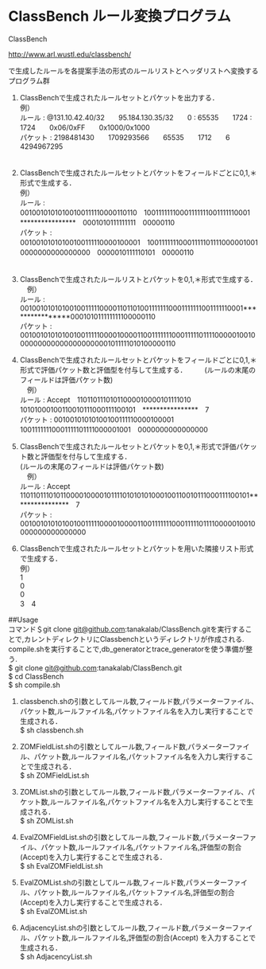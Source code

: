 # ClassBench ルール変換プログラム

ClassBench 

http://www.arl.wustl.edu/classbench/ 

で生成したルールを各提案手法の形式のルールリストとヘッダリストへ変換するプログラム群　　

1. ClassBenchで生成されたルールセットとパケットを出力する．     
例）  
ルール   : @131.10.42.40/32　　95.184.130.35/32　　0 : 65535　　1724 : 1724　　0x06/0xFF　　0x1000/0x1000       
パケット : 2198481430　　1709293566　　65535　　1712　　6　　4294967295      
　

2. ClassBenchで生成されたルールセットとパケットをフィールドごとに0,1,＊形式で生成する．       
例）  
ルール   :   
00100101010100100111110000110110　10011111110001111111001111110001　****************　0001010111111111　00000110     
パケット :   
00100101010100100111110000100001　10011111110001111101111000001001　0000000000000000　0000010111110101　00000110  
　　

3. ClassBenchで生成されたルールリストとパケットを0,1,＊形式で生成する．  
　例）  
ルール   :   
0010010101010010011111000011011010011111110001111111001111110001****************000101011111111100000110  
パケット :   
00100101010100100111110000100001100111111100011111011110000010010000000000000000000001011111010100000110  


4. ClassBenchで生成されたルールセットとパケットをフィールドごとに0,1,＊形式で評価パケット数と評価型を付与して生成する．    　
　(ルールの末尾のフィールドは評価パケット数)    
　例）  
ルール   : Accept　11011011101011000010000101111010　10101000100110010111000111100101　****************　7    
パケット : 00100101010100100111110000100001　10011111110001111101111000001001　0000000000000000     

5. ClassBenchで生成されたルールセットとパケットを0,1,＊形式で評価パケット数と評価型を付与して生成する．   
 (ルールの末尾のフィールドは評価パケット数)    
　例）  
ルール   : Accept　1101101110101100001000010111101010101000100110010111000111100101****************　7      
パケット : 00100101010100100111110000100001100111111100011111011110000010010000000000000000    


6. ClassBenchで生成されたルールセットとパケットを用いた隣接リスト形式で生成する．    
例）  
1    
0   
0   
3　4   　　


##Usage   
コマンド＄git clone git@github.com:tanakalab/ClassBench.gitを実行することで,カレントディレクトリにClassbenchというディレクトリが作成される.　　
compile.shを実行することで,db_generatorとtrace_generatorを使う準備が整う.     
$ git clone git@github.com:tanakalab/ClassBench.git  
$ cd ClassBench    
$ sh compile.sh   
 
 1. classbench.shの引数としてルール数,フィールド数,パラメーターファイル、パケット数,ルールファイル名,パケットファイル名を入力し実行することで生成される．    
   $ sh classbench.sh  

 2. ZOMFieldList.shの引数としてルール数,フィールド数,パラメーターファイル、パケット数,ルールファイル名,パケットファイル名を入力し実行することで生成される．   
   $ sh ZOMFieldList.sh  

 3. ZOMList.shの引数としてルール数,フィールド数,パラメーターファイル、パケット数,ルールファイル名,パケットファイル名を入力し実行することで生成される．  
   $ sh ZOMList.sh  

 4. EvalZOMFieldList.shの引数としてルール数,フィールド数,パラメーターファイル、パケット数,ルールファイル名,パケットファイル名,評価型の割合(Accept)を入力し実行することで生成される．   
   $ sh EvalZOMFieldList.sh  

 5. EvalZOMList.shの引数としてルール数,フィールド数,パラメーターファイル、パケット数,ルールファイル名,パケットファイル名,評価型の割合(Accept)を入力し実行することで生成される．   
   $ sh EvalZOMList.sh   

 6. AdjacencyList.shの引数としてルール数,フィールド数,パラメーターファイル、パケット数,ルールファイル名,評価型の割合(Accept)
を入力することで生成される．  
   $ sh AdjacencyList.sh  
 
